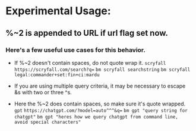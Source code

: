 # Experimental Usage:

## %~2 is appended to URL if url flag set now.

### Here's a few useful use cases for this behavior.
* If %~2 doesn't contain spaces, do not quote wrap it.
`scryfall` `https://scryfall.com/search?q=` `bm scryfall searchstring`
```bm scryfall legal:commander+set:fin+ci:mardu```

* If you are using multiple query criteria, it may be necessary to escape &s with two or three ^s.
* Here the %~2 does contain spaces, so make sure it's quote wrapped. 
`gpt` `https://chatgpt.com/?model=auto^^^&q=` `bm gpt "query string for chatgpt"`
```bm gpt "heres how we query chatgpt from command line, avoid special characters"```
